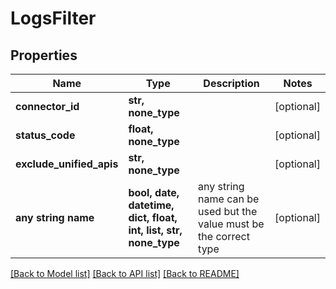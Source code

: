 # LogsFilter


## Properties
Name | Type | Description | Notes
------------ | ------------- | ------------- | -------------
**connector_id** | **str, none_type** |  | [optional] 
**status_code** | **float, none_type** |  | [optional] 
**exclude_unified_apis** | **str, none_type** |  | [optional] 
**any string name** | **bool, date, datetime, dict, float, int, list, str, none_type** | any string name can be used but the value must be the correct type | [optional]

[[Back to Model list]](../../README.md#documentation-for-models) [[Back to API list]](../../README.md#documentation-for-api-endpoints) [[Back to README]](../../README.md)


